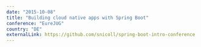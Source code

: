 ```yaml
---
date: "2015-10-08"
title: "Building cloud native apps with Spring Boot"
conference: "EureJUG"
country: "DE"
externalLink: https://github.com/snicoll/spring-boot-intro-conference
---
```


